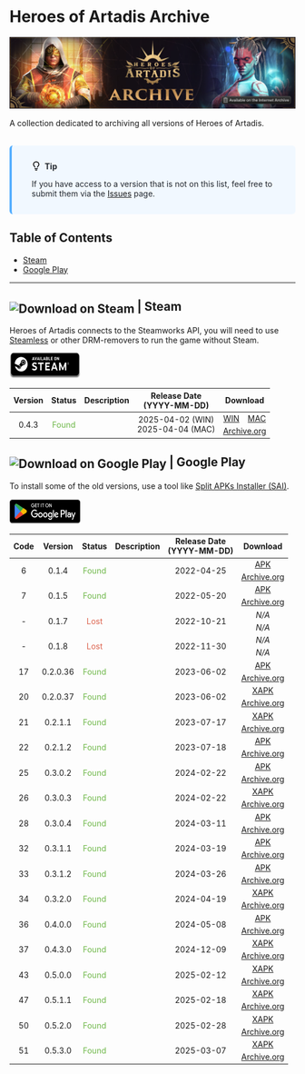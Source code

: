 # Heroes of Artadis Archive
<style>
.markdown-alert {
  padding: 1em 1em 1em 2.5em;
  margin: 1em 0;
  border-left: 0.3em solid #54aeff;
  background: #f1f8ff;
  border-radius: 6px;
  position: relative;
  color: #24292f;
  font-size: 1em;
}

.markdown-alert-tip {
  border-left-color: #54aeff;
  background: #f1f8ff;
}

.markdown-alert-title {
  font-weight: bold;
  margin-bottom: .25em;
  display: flex;
  align-items: center;
}

.markdown-alert-title svg {
  margin-right: 0.5em;
  flex-shrink: 0;
}
</style>



<p align="center">
  <img src="https://raw.githubusercontent.com/Wanja01YT/hoa-archive/main/images/hoa_archive.png" alt="GitHub Cover">
</p>

A collection dedicated to archiving all versions of Heroes of Artadis.<br/><br/>

<div class="markdown-alert markdown-alert-tip" dir="auto"><p class="markdown-alert-title" dir="auto"><svg class="octicon octicon-light-bulb mr-2" viewBox="0 0 16 16" version="1.1" width="16" height="16" aria-hidden="true"><path d="M8 1.5c-2.363 0-4 1.69-4 3.75 0 .984.424 1.625.984 2.304l.214.253c.223.264.47.556.673.848.284.411.537.896.621 1.49a.75.75 0 0 1-1.484.211c-.04-.282-.163-.547-.37-.847a8.456 8.456 0 0 0-.542-.68c-.084-.1-.173-.205-.268-.32C3.201 7.75 2.5 6.766 2.5 5.25 2.5 2.31 4.863 0 8 0s5.5 2.31 5.5 5.25c0 1.516-.701 2.5-1.328 3.259-.095.115-.184.22-.268.319-.207.245-.383.453-.541.681-.208.3-.33.565-.37.847a.751.751 0 0 1-1.485-.212c.084-.593.337-1.078.621-1.489.203-.292.45-.584.673-.848.075-.088.147-.173.213-.253.561-.679.985-1.32.985-2.304 0-2.06-1.637-3.75-4-3.75ZM5.75 12h4.5a.75.75 0 0 1 0 1.5h-4.5a.75.75 0 0 1 0-1.5ZM6 15.25a.75.75 0 0 1 .75-.75h2.5a.75.75 0 0 1 0 1.5h-2.5a.75.75 0 0 1-.75-.75Z"></path></svg>Tip</p><p dir="auto">If you have access to a version that is not on this list, feel free to submit them via the <a href="https://github.com/Wanja01YT/hoa-archive/issues">Issues</a> page.</p>
</div>

## Table of Contents

<!--ts-->

- [Steam](#--steam)
- [Google Play](#--google-play)
<!--te-->

---

## <img src="https://upload.wikimedia.org/wikipedia/commons/8/83/Steam_icon_logo.svg" width="20" height="20" alt="Download on Steam" style="vertical-align: -3.5px;"> | Steam

Heroes of Artadis connects to the Steamworks API, you will need to use [Steamless](https://github.com/atom0s/Steamless) or other DRM-removers to run the game without Steam.

<a href="https://store.steampowered.com/app/2888380/Heroes_of_Artadis/">
<img src="https://raw.githubusercontent.com/Wanja01YT/hoa-archive/refs/heads/main/images/svg/Steam.svg" width="125" height="45" alt="Download on Steam">
</a>

<table class="so2">
<thead>
  <tr>
    <th align="center">Version</th> 
    <th align="center">Status</th>
    <th align="center">Description</th>
    <th align="center">Release Date<br/>(YYYY-MM-DD)</th>
    <th align="center" colspan="2">Download</th>
  </tr>
</thead>
<tbody>
  <!--0.1.4-->
  <tr>
    <td align="center" rowspan="2">0.4.3</td>
    <td align="center" rowspan="2"><span style="color: #6DB747;">Found</span></td>
    <td align="center" rowspan="2"></td>
    <td align="center" rowspan="2">2025-04-02 (WIN)<br/>2025-04-04 (MAC)</td>
    <td align="center"><a href="https://archive.org/download/win-heroes-of-artadis-0.4.3/%5BWIN%5D%20Heroes%20of%20Artadis%20%280.4.3%29.zip">WIN</a></td>
    <td align="center"><a href="https://archive.org/download/mac-heroes-of-artadis-0.4.3/%5BMAC%5D%20Heroes%20of%20Artadis%20%280.4.3%29.zip">MAC</a></td>
  </tr>
  <tr>
    <td align="center" colspan="2"><a href="https://archive.org/details/win-heroes-of-artadis-0.4.3">Archive.org</a></td>
  </tr>
</tbody>
</table>

## <img src="https://upload.wikimedia.org/wikipedia/commons/2/2f/Google_Play_2022_icon.svg" width="20" height="20" alt="Download on Google Play" style="vertical-align: -3.5px;"> | Google Play

To install some of the old versions, use a tool like [Split APKs Installer (SAI)](https://github.com/Aefyr/SAI).

<a href="https://play.google.com/store/apps/details?id=com.axlebolt.standoff2">
<img src="https://raw.githubusercontent.com/Wanja01YT/standoff2-archive/refs/heads/main/images/svg/GooglePlay.svg" width="125" height="45" alt="Download on Google Play">
</a>

<table class="so2">
<thead>
  <tr>
    <th align="center">Code</th>
    <th align="center">Version</th> 
    <th align="center">Status</th>
    <th align="center">Description</th>
    <th align="center">Release Date<br/>(YYYY-MM-DD)</th>
    <th align="center" colspan="2">Download</th>
  </tr>
</thead>
<tbody>
  <!--0.1.4-->
  <tr>
    <td align="center" rowspan="2">6</td>
    <td align="center" rowspan="2">0.1.4</td>
    <td align="center" rowspan="2"><span style="color: #6DB747;">Found</span></td>
    <td align="center" rowspan="2"></td>
    <td align="center" rowspan="2">2022-04-25</td>
    <td align="center" colspan="2"><a href="https://archive.org/download/gp-heroic-battles-0.1.4.0/%5BGP%5D%20Heroic%20Battles%20%280.1.4.0%29.apk">APK</a></td>
  </tr>
  <tr>
    <td align="center" colspan="2"><a href="https://archive.org/details/gp-heroic-battles-0.1.4.0">Archive.org</a></td>
  </tr>

  <!--0.1.5-->
  <tr>
    <td align="center" rowspan="2">7</td>
    <td align="center" rowspan="2">0.1.5</td>
    <td align="center" rowspan="2"><span style="color: #6DB747;">Found</span></td>
    <td align="center" rowspan="2"></td>
    <td align="center" rowspan="2">2022-05-20</td>
    <td align="center" colspan="2"><a href="https://archive.org/download/gp-heroic-battles-0.1.5.0/%5BGP%5D%20Heroic%20Battles%20%280.1.5.0%29.apk">APK</a></td>
  </tr>
  <tr>
    <td align="center" colspan="2"><a href="https://archive.org/details/gp-heroic-battles-0.1.5.0">Archive.org</a></td>
  </tr>

   <!--0.1.7-->
  <tr>
    <td align="center" rowspan="2">-</td>
    <td align="center" rowspan="2">0.1.7</td>
   <td align="center" rowspan="2"><span style="color: #DC624D;">Lost</span></td>
    <td align="center" rowspan="2"></td>
    <td align="center" rowspan="2">2022-10-21</td>
    <td align="center" colspan="2"><i>N/A</i></td>
  </tr>
  <tr>
    <td align="center" colspan="2"><i>N/A</i></td>
  </tr>
  
   <!--0.1.8-->
  <tr>
    <td align="center" rowspan="2">-</td>
    <td align="center" rowspan="2">0.1.8</td>
   <td align="center" rowspan="2"><span style="color: #DC624D;">Lost</span></td>
    <td align="center" rowspan="2"></td>
    <td align="center" rowspan="2">2022-11-30</td>
    <td align="center" colspan="2"><i>N/A</i></td>
  </tr>
  <tr>
    <td align="center" colspan="2"><i>N/A</i></td>
  </tr>
  
   <!--0.2.0.36-->
  <tr>
    <td align="center" rowspan="2">17</td>
    <td align="center" rowspan="2">0.2.0.36</td>
    <td align="center" rowspan="2"><span style="color: #6DB747;">Found</span></td>
    <td align="center" rowspan="2"></td>
    <td align="center" rowspan="2">2023-06-02</td>
    <td align="center" colspan="2"><a href="https://archive.org/download/gp-heroes-of-artadis-0.2.0.36/%5BGP%5D%20Heroes%20of%20Artadis%20%280.2.0.36%29.apk">APK</a></td>
  </tr>
  <tr>
    <td align="center" colspan="2"><a href="https://archive.org/details/gp-heroes-of-artadis-0.2.0.36">Archive.org</a></td>
  </tr>
  
   <!--0.2.0.37-->
  <tr>
    <td align="center" rowspan="2">20</td>
    <td align="center" rowspan="2">0.2.0.37</td>
    <td align="center" rowspan="2"><span style="color: #6DB747;">Found</span></td>
    <td align="center" rowspan="2"></td>
    <td align="center" rowspan="2">2023-06-02</td>
    <td align="center" colspan="2"><a href="https://archive.org/download/gp-heroes-of-artadis-0.2.0.37/%5BGP%5D%20Heroes%20of%20Artadis%20%280.2.0.37%29.xapk">XAPK</a></td>
  </tr>
  <tr>
    <td align="center" colspan="2"><a href="https://archive.org/details/gp-heroes-of-artadis-0.2.0.37">Archive.org</a></td>
  </tr>
  
   <!--0.2.1.1-->
  <tr>
    <td align="center" rowspan="2">21</td>
    <td align="center" rowspan="2">0.2.1.1</td>
    <td align="center" rowspan="2"><span style="color: #6DB747;">Found</span></td>
    <td align="center" rowspan="2"></td>
    <td align="center" rowspan="2">2023-07-17</td>
    <td align="center" colspan="2"><a href="https://archive.org/download/gp-heroes-of-artadis-0.2.1.1/%5BGP%5D%20Heroes%20of%20Artadis%20%280.2.1.1%29.xapk">XAPK</a></td>
  </tr>
  <tr>
    <td align="center" colspan="2"><a href="https://archive.org/details/gp-heroes-of-artadis-0.2.1.1">Archive.org</a></td>
  </tr>
  
   <!--0.2.1.2-->
  <tr>
    <td align="center" rowspan="2">22</td>
    <td align="center" rowspan="2">0.2.1.2</td>
    <td align="center" rowspan="2"><span style="color: #6DB747;">Found</span></td>
    <td align="center" rowspan="2"></td>
    <td align="center" rowspan="2">2023-07-18</td>
    <td align="center" colspan="2"><a href="https://archive.org/download/gp-heroes-of-artadis-0.2.1.2/%5BGP%5D%20Heroes%20of%20Artadis%20%280.2.1.2%29.apk">APK</a></td>
  </tr>
  <tr>
    <td align="center" colspan="2"><a href="https://archive.org/details/gp-heroes-of-artadis-0.2.1.2">Archive.org</a></td>
  </tr>
    
   <!--0.3.0.2-->
  <tr>
    <td align="center" rowspan="2">25</td>
    <td align="center" rowspan="2">0.3.0.2</td>
    <td align="center" rowspan="2"><span style="color: #6DB747;">Found</span></td>
    <td align="center" rowspan="2"></td>
    <td align="center" rowspan="2">2024-02-22</td>
    <td align="center" colspan="2"><a href="https://archive.org/download/gp-heroes-of-artadis-0.3.0.2/%5BGP%5D%20Heroes%20of%20Artadis%20%280.3.0.2%29.apk">APK</a></td>
  </tr>
  <tr>
    <td align="center" colspan="2"><a href="https://archive.org/details/gp-heroes-of-artadis-0.3.0.2">Archive.org</a></td>
  </tr>
  
   <!--0.3.0.3-->
  <tr>
    <td align="center" rowspan="2">26</td>
    <td align="center" rowspan="2">0.3.0.3</td>
    <td align="center" rowspan="2"><span style="color: #6DB747;">Found</span></td>
    <td align="center" rowspan="2"></td>
    <td align="center" rowspan="2">2024-02-22</td>
    <td align="center" colspan="2"><a href="https://archive.org/download/gp-heroes-of-artadis-0.3.0.3/%5BGP%5D%20Heroes%20of%20Artadis%20%280.3.0.3%29.xapk">XAPK</a></td>
  </tr>
  <tr>
    <td align="center" colspan="2"><a href="https://archive.org/details/gp-heroes-of-artadis-0.3.0.3">Archive.org</a></td>
  </tr>
  
   <!--0.3.0.4-->
  <tr>
    <td align="center" rowspan="2">28</td>
    <td align="center" rowspan="2">0.3.0.4</td>
    <td align="center" rowspan="2"><span style="color: #6DB747;">Found</span></td>
    <td align="center" rowspan="2"></td>
    <td align="center" rowspan="2">2024-03-11</td>
    <td align="center" colspan="2"><a href="https://archive.org/download/gp-heroes-of-artadis-0.3.0.4/%5BGP%5D%20Heroes%20of%20Artadis%20%280.3.0.4%29.apk">APK</a></td>
  </tr>
  <tr>
    <td align="center" colspan="2"><a href="https://archive.org/details/gp-heroes-of-artadis-0.3.0.4">Archive.org</a></td>
  </tr>
  
   <!--0.3.1.1-->
  <tr>
    <td align="center" rowspan="2">32</td>
    <td align="center" rowspan="2">0.3.1.1</td>
    <td align="center" rowspan="2"><span style="color: #6DB747;">Found</span></td>
    <td align="center" rowspan="2"></td>
    <td align="center" rowspan="2">2024-03-19</td>
    <td align="center" colspan="2"><a href="https://archive.org/download/gp-heroes-of-artadis-0.3.1.1/%5BGP%5D%20Heroes%20of%20Artadis%20%280.3.1.1%29.apk">APK</a></td>
  </tr>
  <tr>
    <td align="center" colspan="2"><a href="https://archive.org/details/gp-heroes-of-artadis-0.3.1.1">Archive.org</a></td>
  </tr>
  
   <!--0.3.1.2-->
  <tr>
    <td align="center" rowspan="2">33</td>
    <td align="center" rowspan="2">0.3.1.2</td>
    <td align="center" rowspan="2"><span style="color: #6DB747;">Found</span></td>
    <td align="center" rowspan="2"></td>
    <td align="center" rowspan="2">2024-03-26</td>
    <td align="center" colspan="2"><a href="https://archive.org/download/gp-heroes-of-artadis-0.3.1.2/%5BGP%5D%20Heroes%20of%20Artadis%20%280.3.1.2%29.apk">APK</a></td>
  </tr>
  <tr>
    <td align="center" colspan="2"><a href="https://archive.org/details/gp-heroes-of-artadis-0.3.1.2">Archive.org</a></td>
  </tr>
  
   <!--0.3.2.0-->
  <tr>
    <td align="center" rowspan="2">34</td>
    <td align="center" rowspan="2">0.3.2.0</td>
    <td align="center" rowspan="2"><span style="color: #6DB747;">Found</span></td>
    <td align="center" rowspan="2"></td>
    <td align="center" rowspan="2">2024-04-19</td>
    <td align="center" colspan="2"><a href="https://archive.org/download/gp-heroes-of-artadis-0.3.2.0/%5BGP%5D%20Heroes%20of%20Artadis%20%280.3.2.0%29.xapk">XAPK</a></td>
  </tr>
  <tr>
    <td align="center" colspan="2"><a href="https://archive.org/details/gp-heroes-of-artadis-0.3.2.0">Archive.org</a></td>
  </tr>
  
   <!--0.4.0.0-->
  <tr>
    <td align="center" rowspan="2">36</td>
    <td align="center" rowspan="2">0.4.0.0</td>
    <td align="center" rowspan="2"><span style="color: #6DB747;">Found</span></td>
    <td align="center" rowspan="2"></td>
    <td align="center" rowspan="2">2024-05-08</td>
    <td align="center" colspan="2"><a href="https://archive.org/download/gp-heroes-of-artadis-0.4.0.0/%5BGP%5D%20Heroes%20of%20Artadis%20%280.4.0.0%29.apk">APK</a></td>
  </tr>
  <tr>
    <td align="center" colspan="2"><a href="https://archive.org/details/gp-heroes-of-artadis-0.4.0.0">Archive.org</a></td>
  </tr>
  
   <!--0.4.3.0-->
  <tr>
    <td align="center" rowspan="2">37</td>
    <td align="center" rowspan="2">0.4.3.0</td>
    <td align="center" rowspan="2"><span style="color: #6DB747;">Found</span></td>
    <td align="center" rowspan="2"></td>
    <td align="center" rowspan="2">2024-12-09</td>
    <td align="center" colspan="2"><a href="https://archive.org/download/gp-heroes-of-artadis-0.4.3.0/%5BGP%5D%20Heroes%20of%20Artadis%20%280.4.3.0%29.xapk">XAPK</a></td>
  </tr>
  <tr>
    <td align="center" colspan="2"><a href="https://archive.org/details/gp-heroes-of-artadis-0.4.3.0">Archive.org</a></td>
  </tr>
  
   <!--0.5.0.0-->
  <tr>
    <td align="center" rowspan="2">43</td>
    <td align="center" rowspan="2">0.5.0.0</td>
    <td align="center" rowspan="2"><span style="color: #6DB747;">Found</span></td>
    <td align="center" rowspan="2"></td>
    <td align="center" rowspan="2">2025-02-12</td>
    <td align="center" colspan="2"><a href="https://archive.org/download/gp-heroes-of-artadis-0.5.0.0/%5BGP%5D%20Heroes%20of%20Artadis%20%280.5.0.0%29.xapk">XAPK</a></td>
  </tr>
  <tr>
    <td align="center" colspan="2"><a href="https://archive.org/details/gp-heroes-of-artadis-0.5.0.0">Archive.org</a></td>
  </tr>
    
   <!--0.5.1.1-->
  <tr>
    <td align="center" rowspan="2">47</td>
    <td align="center" rowspan="2">0.5.1.1</td>
    <td align="center" rowspan="2"><span style="color: #6DB747;">Found</span></td>
    <td align="center" rowspan="2"></td>
    <td align="center" rowspan="2">2025-02-18</td>
    <td align="center" colspan="2"><a href="https://archive.org/download/gp-heroes-of-artadis-0.5.1.1/%5BGP%5D%20Heroes%20of%20Artadis%20%280.5.1.1%29.xapk">XAPK</a></td>
  </tr>
  <tr>
    <td align="center" colspan="2"><a href="https://archive.org/details/gp-heroes-of-artadis-0.5.1.1">Archive.org</a></td>
  </tr>
    
   <!--0.5.2.0-->
  <tr>
    <td align="center" rowspan="2">50</td>
    <td align="center" rowspan="2">0.5.2.0</td>
    <td align="center" rowspan="2"><span style="color: #6DB747;">Found</span></td>
    <td align="center" rowspan="2"></td>
    <td align="center" rowspan="2">2025-02-28</td>
    <td align="center" colspan="2"><a href="https://archive.org/download/gp-heroes-of-artadis-0.5.2.0/%5BGP%5D%20Heroes%20of%20Artadis%20%280.5.2.0%29.xapk">XAPK</a></td>
  </tr>
  <tr>
    <td align="center" colspan="2"><a href="https://archive.org/details/gp-heroes-of-artadis-0.5.2.0">Archive.org</a></td>
  </tr>
      
   <!--0.5.3.0-->
  <tr>
    <td align="center" rowspan="2">51</td>
    <td align="center" rowspan="2">0.5.3.0</td>
    <td align="center" rowspan="2"><span style="color: #6DB747;">Found</span></td>
    <td align="center" rowspan="2"></td>
    <td align="center" rowspan="2">2025-03-07</td>
    <td align="center" colspan="2"><a href="https://archive.org/download/gp-heroes-of-artadis-0.5.3.0/%5BGP%5D%20Heroes%20of%20Artadis%20%280.5.3.0%29.xapk">XAPK</a></td>
  </tr>
  <tr>
    <td align="center" colspan="2"><a href="https://archive.org/details/gp-heroes-of-artadis-0.5.3.0">Archive.org</a></td>
  </tr>
</tbody>
</table>
